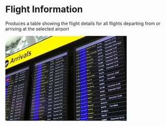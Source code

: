 # Flight Information

Produces a table showing the flight details for all flights departing from or arriving at the selected airport

<p>
  <img src="assets/flight_board.jpeg" width="380" alt="accessibility text">
</p>
